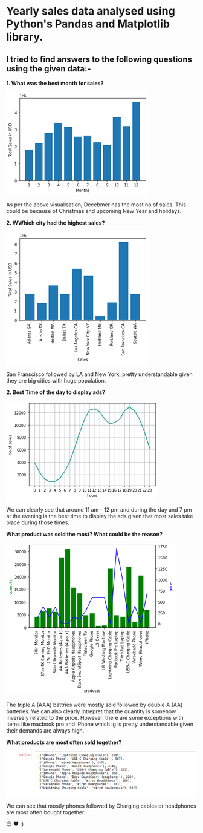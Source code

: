 # Yearly sales data analysed using Python's Pandas and Matplotlib library. 

## I tried to find answers to the following questions using the given data:-

**1. What was the best month for sales?**

![main img](https://github.com/Kaushal-Dhungel/Pandas-Sales-Analysis/blob/master/Images/monthly_sales.png)

As per the above visualisation, Decebmer has the most no of sales. This could be because of Christmas and upcoming New Year and holidays.


**2. WWhich city had the highest sales?**

![main img](https://github.com/Kaushal-Dhungel/Pandas-Sales-Analysis/blob/master/Images/sales_per_city.png)

San Franscisco followed by LA and New York, pretty understandable given they are big cities with huge population.


**2. Best Time of the day to display ads?**

![main img](https://github.com/Kaushal-Dhungel/Pandas-Sales-Analysis/blob/master/Images/best_time_to_display_ads.png)

We can clearly see that around 11 am - 12 pm and during the day and 7 pm at the evening is the best time to display the ads given that most sales take place during those times.



**What product was sold the most? What could be the reason?**

![main img](https://github.com/Kaushal-Dhungel/Pandas-Sales-Analysis/blob/master/Images/most_sold_item_and_its_relation_with_price.png)

The triple A (AAA) battries were mostly sold followed by double A (AA) batteries. We can also clearly intrepret that the quantity is somehow inversely related to the price. 
However, there are some exceptions with items like macbook pro and iPhone which ig is pretty understandable given their demands are always high.

**What products are most often sold together?**

![main img](https://github.com/Kaushal-Dhungel/Pandas-Sales-Analysis/blob/master/Images/sold_together.png)

We can see that mostly phones followed by Charging cables or headphones are most often bought together. 


:blush: :heart: :)
